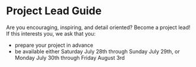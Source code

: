 # Project Lead Guide 

Are you encouraging, inspiring, and detail oriented? Become a project lead! If this interests you, we ask that you:
* prepare your project in advance 
* be available either Saturday July 28th through Sunday July 29th, or Monday July 30th through Friday August 3rd 
